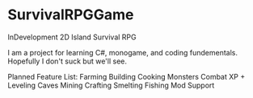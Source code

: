 ﻿# SurvivalRPGGame
InDevelopment 2D Island Survival RPG

I am a project for learning C#, monogame, and coding fundementals. Hopefully I don't suck but we'll see.

Planned Feature List:
    Farming
    Building
    Cooking
    Monsters
    Combat
    XP + Leveling
    Caves
    Mining
    Crafting
    Smelting
    Fishing
    Mod Support